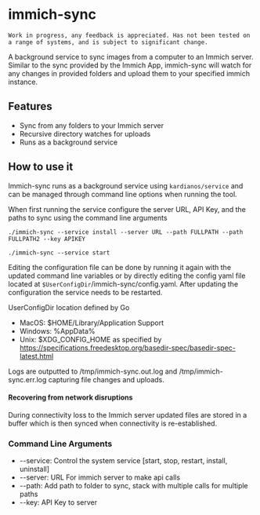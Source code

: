 # immich-sync
`Work in progress, any feedback is appreciated. Has not been tested on a range of systems, and is subject to significant change.`

A background service to sync images from a computer to an Immich server. Similar to the sync provided by the Immich App, immich-sync will watch for any changes in provided folders and upload them to your specified immich instance. 

## Features
- Sync from any folders to your Immich server
- Recursive directory watches for uploads
- Runs as a background service

## How to use it
Immich-sync runs as a background service using `kardianos/service` and can be managed through command line options when running the tool.

When first running the service configure the server URL, API Key, and the paths to sync using the command line arguments
``` shell
./immich-sync --service install --server URL --path FULLPATH --path FULLPATH2 --key APIKEY
```

``` shell
./immich-sync --service start
```

Editing the configuration file can be done by running it again with the updated command line variables or by directly editing the config yaml file located at `$UserConfigDir`/immich-sync/config.yaml. After updating the configuration the service needs to be restarted.

UserConfigDir location defined by Go
- MacOS: $HOME/Library/Application Support
- Windows: %AppData%
- Unix: $XDG_CONFIG_HOME as specified by https://specifications.freedesktop.org/basedir-spec/basedir-spec-latest.html




Logs are outputted to /tmp/immich-sync.out.log and /tmp/immich-sync.err.log capturing file changes and uploads. 

#### Recovering from network disruptions
During connectivity loss to the Immich server updated files are stored in a buffer which is then synced when connectivity is re-established.

### Command Line Arguments
 - --service: Control the system service [start, stop, restart, install, uninstall]
 - --server: URL For immich server to make api calls
 - --path: Add path to folder to sync, stack with multiple calls for multiple paths
 - --key: API Key to server
